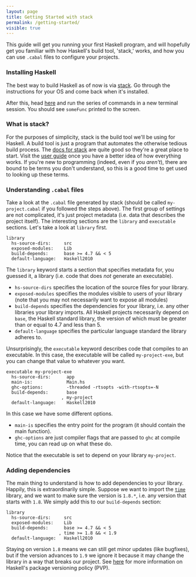 ```yaml
---
layout: page
title: Getting Started with stack
permalink: /getting-started/
visible: true
---
```


This guide will get you running your first Haskell program, and will hopefully
get you familiar with how Haskell's build tool, 'stack,' works, and how you can
use `.cabal` files to configure your projects.

### Installing Haskell

The best way to build Haskell as of now is via
[stack](https://www.haskell.org/downloads#stack). Go through the instructions
for your OS and come back when it's installed.

After this, head
[here](https://docs.haskellstack.org/en/stable/README/#quick-start-guide) and
run the series of commands in a new terminal session. You should see `someFunc`
printed to the screen.

### What is stack?

For the purposes of simplicity, stack is the build tool we'll be using for
Haskell. A build tool is just a program that automates the otherwise tedious
build process. The [docs for
stack](https://docs.haskellstack.org/en/stable/README/) are quite good so
they're a great place to start. Visit the [user
guide](https://docs.haskellstack.org/en/stable/GUIDE/) once you have a better
idea of how everything works. If you're new to programming (indeed, even if you
*aren't*), there are bound to be terms you don't understand, so this is a good
time to get used to looking up these terms.

### Understanding `.cabal` files

Take a look at the `.cabal` file generated by stack (should be called
`my-project.cabal` if you followed the steps above). The first group of settings
are not complicated, it's just project metadata (i.e. data that describes the
project itself). The interesting sections are the `library` and `executable`
sections. Let's take a look at `library` first.

```cabal
library
  hs-source-dirs:     src
  exposed-modules:    Lib
  build-depends:      base >= 4.7 && < 5
  default-language:   Haskell2010
```

The `library` keyword starts a section that specifies metadata for, you guessed
it, a library (i.e. code that does *not* generate an executable).

- `hs-source-dirs` specifies the location of the source files for your library.
- `exposed-modules` specifies the modules visible to users of your library (note
  that you may not necessarily want to expose all modules)
- `build-depends` specifies the dependencies for your library, i.e. any other
  libraries your library imports. All Haskell projects necessarily depend on
  `base`, the Haskell standard library, the version of which must be greater
  than or equal to 4.7 and less than 5.
- `default-language` specifies the particular language standard the library
  adheres to.

Unsurprisingly, the `executable` keyword describes code that compiles to an
executable. In this case, the executable will be called `my-project-exe`, but
you can change that value to whatever you want.

```cabal
executable my-project-exe
  hs-source-dirs:      app
  main-is:             Main.hs
  ghc-options:         -threaded -rtsopts -with-rtsopts=-N
  build-depends:       base
                     , my-project
  default-language:    Haskell2010
```

In this case we have some different options.

- `main-is` specifies the entry point for the program (it should contain the
  main function).
- `ghc-options` are just compiler flags that are passed to `ghc` at compile
  time, you can read up on what these do.
  
Notice that the executable is set to depend on your library `my-project`.

### Adding dependencies

The main thing to understand is how to add dependencies to your library.
Happily, this is extraordinarily simple. Suppose we want to import the
[`time`](https://hackage.haskell.org/package/time) library, and we want to make
sure the version is `1.8.*`, i.e. any version that starts with `1.8`. We simply
add this to our `build-depends` section:

```cabal
library
  hs-source-dirs:     src
  exposed-modules:    Lib
  build-depends:      base >= 4.7 && < 5
                    , time >= 1.8 && < 1.9
  default-language:   Haskell2010
```

Staying on version `1.8` means we can still get minor updates (like bugfixes), but
if the version advances to `1.9` we ignore it because it may change the library in
a way that breaks our project. See
[here](https://pvp.haskell.org/#version-numbers) for more information on
Haskell's package versioning policy (PVP).
